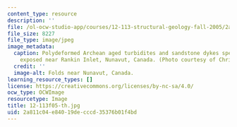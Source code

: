 ```yaml
---
content_type: resource
description: ''
file: /ol-ocw-studio-app/courses/12-113-structural-geology-fall-2005/2a811c04e84019decccd35376b01f4bd_12-113f05-th.jpg
file_size: 8227
file_type: image/jpeg
image_metadata:
  caption: Polydeformed Archean aged turbidites and sandstone dykes spectacularly
    exposed near Rankin Inlet, Nunavut, Canada. (Photo courtesy of Chris Studnicki-Gizbert.)
  credit: ''
  image-alt: Folds near Nunavut, Canada.
learning_resource_types: []
license: https://creativecommons.org/licenses/by-nc-sa/4.0/
ocw_type: OCWImage
resourcetype: Image
title: 12-113f05-th.jpg
uid: 2a811c04-e840-19de-cccd-35376b01f4bd
---
```


